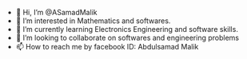 - 👋 Hi, I’m @ASamadMalik
- 👀 I’m interested in Mathematics and softwares.
- 🌱 I’m currently learning Electronics Engineering and software skills.
- 💞️ I’m looking to collaborate on softwares and engineering problems
- 📫 How to reach me by facebook ID: Abdulsamad Malik

<!---
ASamadMalik/ASamadMalik is a ✨ special ✨ repository because its `README.md` (this file) appears on your GitHub profile.
You can click the Preview link to take a look at your changes.
--->
